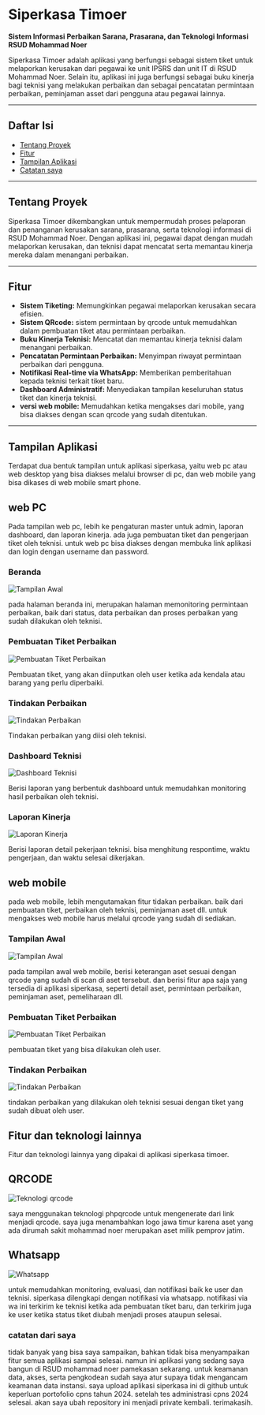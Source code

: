 # Siperkasa Timoer

**Sistem Informasi Perbaikan Sarana, Prasarana, dan Teknologi Informasi RSUD Mohammad Noer**

Siperkasa Timoer adalah aplikasi yang berfungsi sebagai sistem tiket untuk melaporkan kerusakan dari pegawai ke unit IPSRS dan unit IT di RSUD Mohammad Noer. Selain itu, aplikasi ini juga berfungsi sebagai buku kinerja bagi teknisi yang melakukan perbaikan dan sebagai pencatatan permintaan perbaikan, peminjaman asset dari pengguna atau pegawai lainnya.

---

## Daftar Isi

- [Tentang Proyek](#tentang-proyek)
- [Fitur](#fitur)
- [Tampilan Aplikasi](#tampilan-aplikasi)
- [Catatan saya](#catatan-dari-saya)

---

## Tentang Proyek

Siperkasa Timoer dikembangkan untuk mempermudah proses pelaporan dan penanganan kerusakan sarana, prasarana, serta teknologi informasi di RSUD Mohammad Noer. Dengan aplikasi ini, pegawai dapat dengan mudah melaporkan kerusakan, dan teknisi dapat mencatat serta memantau kinerja mereka dalam menangani perbaikan.

---

## Fitur

- **Sistem Tiketing:** Memungkinkan pegawai melaporkan kerusakan secara efisien.
- **Sistem QRcode:** sistem permintaan by qrcode untuk memudahkan dalam pembuatan tiket atau permintaan perbaikan.
- **Buku Kinerja Teknisi:** Mencatat dan memantau kinerja teknisi dalam menangani perbaikan.
- **Pencatatan Permintaan Perbaikan:** Menyimpan riwayat permintaan perbaikan dari pengguna.
- **Notifikasi Real-time via WhatsApp:** Memberikan pemberitahuan kepada teknisi terkait tiket baru.
- **Dashboard Administratif:** Menyediakan tampilan keseluruhan status tiket dan kinerja teknisi.
- **versi web mobile:** Memudahkan ketika mengakses dari mobile, yang bisa diakses dengan scan qrcode yang sudah ditentukan.

---

## Tampilan Aplikasi
Terdapat dua bentuk tampilan untuk aplikasi siperkasa, yaitu web pc atau web desktop yang bisa diakses melalui browser di pc, dan web mobile yang bisa dikases di web mobile smart phone.

## web PC

Pada tampilan web pc, lebih ke pengaturan master untuk admin, laporan dashboard, dan laporan kinerja. ada juga pembuatan tiket dan pengerjaan tiket oleh teknisi. untuk web pc bisa diakses dengan membuka link aplikasi dan login dengan username dan password.

### Beranda

![Tampilan Awal](https://rsmn.it-rs.id/it_30-01-24/IKM/siperkasa-cpns/web_halaman_awal.jpg)

pada halaman beranda ini, merupakan halaman memonitoring permintaan perbaikan, baik dari status, data perbaikan dan proses perbaikan yang sudah dilakukan oleh teknisi.

### Pembuatan Tiket Perbaikan

![Pembuatan Tiket Perbaikan](https://rsmn.it-rs.id/it_30-01-24/IKM/siperkasa-cpns/web_permintaan_perbaikan.jpg)

Pembuatan tiket, yang akan diinputkan oleh user ketika ada kendala atau barang yang perlu diperbaiki.

### Tindakan Perbaikan

![Tindakan Perbaikan](https://rsmn.it-rs.id/it_30-01-24/IKM/siperkasa-cpns/web_menambahkan_tindakan_perbaikan.jpg)

Tindakan perbaikan yang diisi oleh teknisi.

### Dashboard Teknisi

![Dashboard Teknisi](https://rsmn.it-rs.id/it_30-01-24/IKM/siperkasa-cpns/web_laporan_grafik.jpg)

Berisi laporan yang berbentuk dashboard untuk memudahkan monitoring hasil perbaikan oleh teknisi.

### Laporan Kinerja

![Laporan Kinerja](https://rsmn.it-rs.id/it_30-01-24/IKM/siperkasa-cpns/web_laporan_detail.jpg)

Berisi laporan detail pekerjaan teknisi. bisa menghitung respontime, waktu pengerjaan, dan waktu selesai dikerjakan.

## web mobile
pada web mobile, lebih mengutamakan fitur tidakan perbaikan. baik dari pembuatan tiket, perbaikan oleh teknisi, peminjaman aset dll. untuk mengakses web mobile harus melalui qrcode yang sudah di sediakan.

### Tampilan Awal

![Tampilan Awal](https://rsmn.it-rs.id/it_30-01-24/IKM/siperkasa-cpns/mobile_tampilan_awal.jpg)

pada tampilan awal web mobile, berisi keterangan aset sesuai dengan qrcode yang sudah di scan di aset tersebut. dan berisi fitur apa saja yang tersedia di aplikasi siperkasa, seperti detail aset, permintaan perbaikan, peminjaman aset, pemeliharaan dll.

### Pembuatan Tiket Perbaikan

![Pembuatan Tiket Perbaikan](https://rsmn.it-rs.id/it_30-01-24/IKM/siperkasa-cpns/mobile_permintaan_perbaikan.jpg)

pembuatan tiket yang bisa dilakukan oleh user.

### Tindakan Perbaikan

![Tindakan Perbaikan](https://rsmn.it-rs.id/it_30-01-24/IKM/siperkasa-cpns/mobile%20menambahkan%20tindakan.jpg)

tindakan perbaikan yang dilakukan oleh teknisi sesuai dengan tiket yang sudah dibuat oleh user.

## Fitur dan teknologi lainnya

Fitur dan teknologi lainnya yang dipakai di aplikasi siperkasa timoer.

## QRCODE

![Teknologi qrcode](https://rsmn.it-rs.id/it_30-01-24/IKM/siperkasa-cpns/qrcode.png)

saya menggunakan teknologi phpqrcode untuk mengenerate dari link menjadi qrcode. saya juga menambahkan logo jawa timur karena aset yang ada dirumah sakit mohammad noer merupakan aset milik pemprov jatim.

## Whatsapp

![Whatsapp](https://rsmn.it-rs.id/it_30-01-24/IKM/siperkasa-cpns/wa_new.jpg)

untuk memudahkan monitoring, evaluasi, dan notifikasi baik ke user dan teknisi. siperkasa dilengkapi dengan notifikasi via whatsapp. notifikasi via wa ini terkirim ke teknisi ketika ada pembuatan tiket baru, dan terkirim juga ke user ketika status tiket diubah menjadi proses ataupun selesai.


### catatan dari saya

tidak banyak yang bisa saya sampaikan, bahkan tidak bisa menyampaikan fitur semua aplikasi sampai selesai. namun ini aplikasi yang sedang saya bangun di RSUD mohammad noer pamekasan sekarang. untuk keamanan data, akses, serta pengkodean sudah saya atur supaya tidak mengancam keamanan data instansi. saya upload aplikasi siperkasa ini di github untuk keperluan portofolio cpns tahun 2024. setelah tes administrasi cpns 2024 selesai. akan saya ubah repository ini menjadi private kembali. terimakasih.
